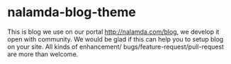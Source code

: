 # nalamda-blog-theme
This is blog we use on our portal http://nalamda.com/blog, we develop it open with community. We would be glad if this can help you to setup blog on your site. All kinds of enhancement/ bugs/feature-request/pull-request are more than welcome. 
